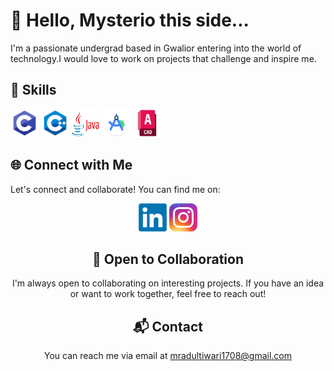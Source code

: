 
  # 👋 Hello, Mysterio this side...

I'm a passionate undergrad based in Gwalior entering into the world of technology.I would love to  work on projects that challenge and inspire me.

## 🚀 Skills

 <p align="left">
<img src=https://github.com/Mysterio-17/Mysterio-17/blob/main/c.png width=45 height=45></img>
<img src=https://github.com/Mysterio-17/Mysterio-17/blob/main/c%2B%2B.png width=45 height=45></img>
<img src=https://github.com/Mysterio-17/Mysterio-17/blob/main/java.png width=45 height=45></img>
<img src=https://github.com/Mysterio-17/Mysterio-17/blob/main/android_studio.png width=45 height=45></img>
<img src=https://github.com/Mysterio-17/Mysterio-17/blob/main/autocad.png width=45 height=45></img>

</p>



## 🌐 Connect with Me

Let's connect and collaborate! You can find me on:
<div style="text-align: center;">
  
<a href ="www.linkedin.com/in/mradul-tiwari-021774214"><img src ="https://github.com/Mysterio-17/Mysterio-17/blob/main/linkedIn.png" width="45" height="45"></a>
<a href ="https://www.instagram.com/t__mradul_17/"> <img src ="https://github.com/Mysterio-17/Mysterio-17/blob/main/insta.webp" width="45" height="45"></a>



## 🤝 Open to Collaboration

I'm always open to collaborating on interesting projects. If you have an idea or want to work together, feel free to reach out!

## 📬 Contact

You can reach me via email at mradultiwari1708@gmail.com
